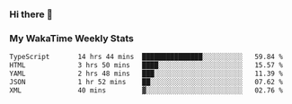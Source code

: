 ### Hi there 👋

<!--
**royschrauwen/royschrauwen** is a ✨ _special_ ✨ repository because its `README.md` (this file) appears on your GitHub profile.

Here are some ideas to get you started:

- 🔭 I’m currently working on ...
- 🌱 I’m currently learning ...
- 👯 I’m looking to collaborate on ...
- 🤔 I’m looking for help with ...
- 💬 Ask me about ...
- 📫 How to reach me: ...
- 😄 Pronouns: ...
- ⚡ Fun fact: ...
-->


### My WakaTime Weekly Stats
<!--START_SECTION:waka-->

```txt
TypeScript       14 hrs 44 mins  ███████████████░░░░░░░░░░   59.84 %
HTML             3 hrs 50 mins   ████░░░░░░░░░░░░░░░░░░░░░   15.57 %
YAML             2 hrs 48 mins   ███░░░░░░░░░░░░░░░░░░░░░░   11.39 %
JSON             1 hr 52 mins    ██░░░░░░░░░░░░░░░░░░░░░░░   07.62 %
XML              40 mins         ▓░░░░░░░░░░░░░░░░░░░░░░░░   02.76 %
```

<!--END_SECTION:waka-->

